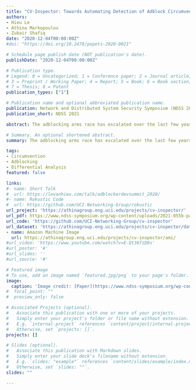 ```yaml
---
title: "CV-Inspector: Towards Automating Detection of Adblock Circumvention"
authors:
- Hieu Le
- Athina Markopoulou
- Zubair Shafiq
date: "2020-12-04T00:00:00Z"
#doi: "https://doi.org/10.2478/popets-2020-0021"

# Schedule page publish date (NOT publication's date).
publishDate: "2020-12-04T00:00:00Z"

# Publication type.
# Legend: 0 = Uncategorized; 1 = Conference paper; 2 = Journal article;
# 3 = Preprint / Working Paper; 4 = Report; 5 = Book; 6 = Book section;
# 7 = Thesis; 8 = Patent
publication_types: ["1"]

# Publication name and optional abbreviated publication name.
publication: Network and Distributed System Security Symposium (NDSS 2021)
publication_short: NDSS 2021

abstract: The adblocking arms race has escalated over the last few years. An entire new ecosystem of circumvention (CV) services has recently emerged that aims to bypass adblockers by obfuscating site content, making it difficult for adblocking filter lists to distinguish between ads and functional content. In this paper, we investigate recent anti-circumvention efforts by the adblocking community that leverage custom filter lists. In particular, we analyze the anti-circumvention filter list (ACVL), which supports advanced filter rules with enriched syntax and capabilities designed specifically to counter circumvention. We show that keeping ACVL rules up-to-date requires expert list curators to continuously monitor sites known to employ CV services and to discover new such sites in the wild — both tasks require considerable manual effort. To help automate and scale ACVL curation, we develop CV-INSPECTOR, a machine learning approach for automatically detecting adblock circumvention using differential execution analysis. We show that CV-INSPECTOR achieves 93% accuracy in detecting sites that successfully circumvent adblockers. We deploy CV-INSPECTOR on top-20K sites to discover the sites that employ circumvention in the wild.We further apply CV-INSPECTOR to a list of sites that are known to utilize circumvention and are closely monitored by ACVL authors. We demonstrate that CV-INSPECTOR reduces the human labeling effort by 98%, which removes a major bottleneck for ACVL authors. Our work is the first large-scale study of the state of the adblock circumvention arms race, and makes an important step towards automating anti-CV efforts.

# Summary. An optional shortened abstract.
summary: The adblocking arms race has escalated over the last few years. An entire new ecosystem of circumvention (CV) services has recently emerged that aims to bypass adblockers by obfuscating site content, making it difficult for adblocking filter lists to distinguish between ads and functional content. In this paper, we investigate recent anti-circumvention efforts by the adblocking community that leverage custom filter lists. In particular, we analyze the anti-circumvention filter list (ACVL), which supports advanced filter rules with enriched syntax and capabilities designed specifically to counter circumvention. To help automate and scale ACVL curation, we develop CV-INSPECTOR, a machine learning approach for automatically detecting adblock circumvention using differential execution analysis.

tags:
- Circumvention
- Adblocking
- Differential Analysis
featured: false

links:
#- name: Short Talk
#  url: https://levanhieu.com/talk/adblockerdevsummit_2020/
#- name: Rokustic Code
#  url: https://github.com/UCI-Networking-Group/rokustic
url_project: 'https://athinagroup.eng.uci.edu/projects/cv-inspector/'
url_pdf: https://www.ndss-symposium.org/wp-content/uploads/2021-055b-paper.pdf
url_code: 'https://github.com/UCI-Networking-Group/cv-inspector'
url_dataset: 'https://athinagroup.eng.uci.edu/projects/cv-inspector/data/'
- name: Amazon Machine Image
  url: https://athinagroup.eng.uci.edu/projects/cv-inspector/ami/
#url_video: 'https://www.youtube.com/watch?v=E-Qt36TzD8s'
#url_poster: '#'
#url_slides: ''
#url_source: '#'

# Featured image
# To use, add an image named `featured.jpg/png` to your page's folder. 
image:
  caption: 'Image credit: [Paper](https://www.ndss-symposium.org/wp-content/uploads/2021-055b-paper.pdf)'
#  focal_point: ""
#  preview_only: false

# Associated Projects (optional).
#   Associate this publication with one or more of your projects.
#   Simply enter your project's folder or file name without extension.
#   E.g. `internal-project` references `content/project/internal-project/index.md`.
#   Otherwise, set `projects: []`.
projects: []

# Slides (optional).
#   Associate this publication with Markdown slides.
#   Simply enter your slide deck's filename without extension.
#   E.g. `slides: "example"` references `content/slides/example/index.md`.
#   Otherwise, set `slides: ""`.
slides: ""

---
```



